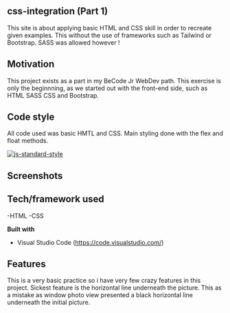 ## css-integration (Part 1)
This site is about applying basic HTML and CSS skill in order to recreate given examples. This without the use of frameworks such as Tailwind or Bootstrap. SASS was allowed however ! 

## Motivation
This project exists as a part in my BeCode Jr WebDev path. This exercise is only the beginnning, as we started out with the front-end side, such as HTML SASS CSS and Bootstrap. 

## Code style
All code used was basic HMTL and CSS. Main styling done with the flex and float methods. 

[![js-standard-style](https://img.shields.io/badge/code%20style-standard-brightgreen.svg?style=flat)](https://github.com/feross/standard)
 
## Screenshots


## Tech/framework used
-HTML
-CSS

<b>Built with</b>
- Visual Studio Code (https://code.visualstudio.com/)

## Features
This is a very basic practice so i have very few crazy features in this project. Sickest feature is the horizontal line underneath the picture. This as a mistake as window photo view presented a black horizontal line underneath the initial picture.
